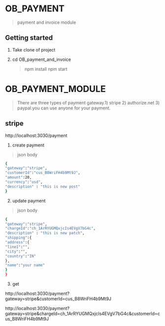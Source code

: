 # OB_PAYMENT

> payment and invoice module


## Getting started

1. Take clone of project

2. cd OB_payment_and_invoice

    > npm install
    > npm start


# OB_PAYMENT_MODULE

> There are three types of payment gateway.1) stripe 2) authorize.net 3) paypal.you can use anyone for your payment.


## stripe

 http://localhost:3030/payment

1. create payment

> json body

```sh
{
"gateway":"stripe",
"customerId":"cus_B8WriFH4b9Mt9J",
"amount":20,
"currency":"usd",
"description" : "this is new post"
}
```

2. update payment

>  json body

```sh
{
"gateway":"stripe",
"chargeId":"ch_1ArRYUGMQxjcIs4EVgV7bG4c",
"description" : "this is new patch",
"shipping":{
"address":{
"line1":"",
"city":"",
"country":"IN"
},
"name":"your name"
}
}
```
3. get

http://localhost:3030/payment?gateway=stripe&customerId=cus_B8WriFH4b9Mt9J

http://localhost:3030/payment?gateway=stripe&chargeId=ch_1ArRYUGMQxjcIs4EVgV7bG4c&customerId=cus_B8WriFH4b9Mt9J



